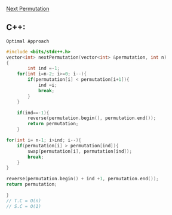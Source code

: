 
[Next Permutation](https://www.codingninjas.com/codestudio/problems/next-permutation_8230741?challengeSlug=striver-sde-challenge&leftPanelTab=1)

## C++:
```Optimal Approach```

```cpp
#include <bits/stdc++.h> 
vector<int> nextPermutation(vector<int> &permutation, int n)
{
        int ind =-1;
    for(int i=n-2; i>=0; i--){
        if(permutation[i] < permutation[i+1]){
            ind =i;
            break;
        }
    }

    if(ind==-1){
        reverse(permutation.begin(), permutation.end());
        return permutation;
    }

for(int i= n-1; i>ind; i--){
    if(permutation[i] > permutation[ind]){
        swap(permutation[i], permutation[ind]);
        break;
    }
}

reverse(permutation.begin() + ind +1, permutation.end());
return permutation;

}
// T.C = O(n)
// S.C = O(1) 
```

